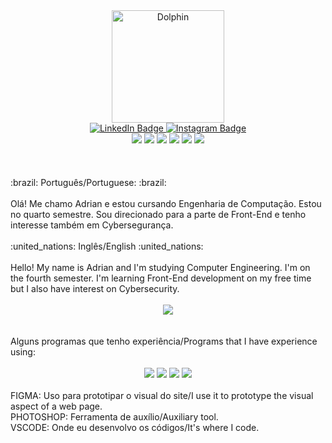 
<div align="center" border-radious=15px>
     <img height="180em"  src="https://i.redd.it/tlftwz6f5ti41.png" alt="Dolphin"/>
</div>

</div>
<div id="badges" align="center">
  <a href="https://www.linkedin.com/in/adrian-widmer-0587a9230/">
    <img src="https://img.shields.io/badge/LinkedIn-blue?style=for-the-badge&logo=linkedin&logoColor=white" alt="LinkedIn Badge"/>
  </a>
 
  <a href="https://www.instagram.com/adrian__widmer/">
		   <img src="https://img.shields.io/badge/Instagram-E4405F?style=for-the-badge&logo=instagram&logoColor=white" alt="Instagram Badge"/>
  </a>
</div>
<div id="lang" align="center">
     <a>
      <img src="https://img.shields.io/badge/C-00599C?style=for-the-badge&logo=c&logoColor=white">
     </a>
     <a>
      <img src="https://img.shields.io/badge/C%2B%2B-00599C?style=for-the-badge&logo=c%2B%2B&logoColor=white">
     </a>
      <a>
      <img src="https://img.shields.io/badge/CSS3-1572B6?style=for-the-badge&logo=css3&logoColor=white">
     </a>
      <a>
      <img src="https://img.shields.io/badge/HTML5-E34F26?style=for-the-badge&logo=html5&logoColor=white">
     </a>
     <a>
      <img src="https://img.shields.io/badge/Java-ED8B00?style=for-the-badge&logo=java&logoColor=white">
     </a>
      <a>
      <img src="https://img.shields.io/badge/PostgreSQL-316192?style=for-the-badge&logo=postgresql&logoColor=white">
     </a>
</div>
</br>
</br>
</br>
:brazil: Português/Portuguese: :brazil:

<br>
<br>
Olá! Me chamo Adrian e estou cursando Engenharia de Computação. Estou no quarto semestre. Sou direcionado para a parte de Front-End e tenho interesse também em Cybersegurança.
<br>
<br>
:united_nations: Inglês/English :united_nations:
<br>
<br>
Hello! My name is Adrian and I'm studying Computer Engineering. I'm on the fourth semester. I'm learning Front-End development on my free time but I also have interest on Cybersecurity.
<br>
<br>
<div align="center">
     <img src="https://github-readme-stats.vercel.app/api/top-langs/?username=Awi-24"/>
</div>
<br>
<br>
Alguns programas que tenho experiência/Programs that I have experience using:
<br>
<br>

<div id="lang" align="center">
     <a>
      <img src="https://img.shields.io/badge/Figma-F24E1E?style=for-the-badge&logo=figma&logoColor=white">
     </a>
     <a>
      <img src="https://img.shields.io/badge/Canva-%2300C4CC.svg?&style=for-the-badge&logo=Canva&logoColor=white">
     </a>
      <a>
      <img src="https://img.shields.io/badge/Adobe%20Photoshop-31A8FF?style=for-the-badge&logo=Adobe%20Photoshop&logoColor=black">
     </a>
      <a>
      <img src="https://img.shields.io/badge/VSCode-0078D4?style=for-the-badge&logo=visual%20studio%20code&logoColor=white">
     </a>
</div>
<br>
FIGMA: Uso para prototipar o visual do site/I use it to prototype the visual aspect of a web page.<br>
PHOTOSHOP: Ferramenta de auxílio/Auxiliary tool.<br>
VSCODE: Onde eu desenvolvo os códigos/It's where I code.










